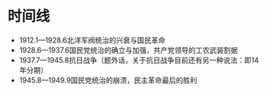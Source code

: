 # 时间线

* 1912.1—1928.6北洋军阀统治的兴衰与国民革命
* 1928.6—1937.6国民党统治的确立与加强，共产党领导的工农武装割据
* 1937.7—1945.8抗日战争（题外话，关于抗日战争目前还有另一种说法：即14年分期）
* 1945.8—1949.9国民党统治的崩溃，民主革命最后的胜利

